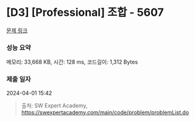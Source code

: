# [D3] [Professional] 조합 - 5607 

[문제 링크](https://swexpertacademy.com/main/code/problem/problemDetail.do?contestProbId=AWXGKdbqczEDFAUo) 

### 성능 요약

메모리: 33,668 KB, 시간: 128 ms, 코드길이: 1,312 Bytes

### 제출 일자

2024-04-01 15:42



> 출처: SW Expert Academy, https://swexpertacademy.com/main/code/problem/problemList.do